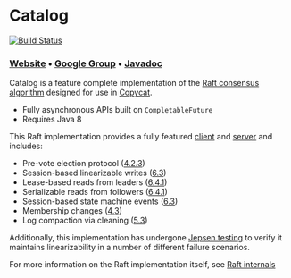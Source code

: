# Catalog

[![Build Status](https://travis-ci.org/kuujo/catalog.png)](https://travis-ci.org/kuujo/catalog)

### [Website][Website] • [Google Group][Google group] • [Javadoc][Javadoc]

Catalog is a feature complete implementation of the [Raft consensus algorithm][Raft] designed for use in
[Copycat][Copycat].
* Fully asynchronous APIs built on `CompletableFuture`
* Requires Java 8

This Raft implementation provides a fully featured [client][clients] and [server][servers] and includes:
* Pre-vote election protocol ([4.2.3][dissertation])
* Session-based linearizable writes ([6.3][dissertation])
* Lease-based reads from leaders ([6.4.1][dissertation])
* Serializable reads from followers ([6.4.1][dissertation])
* Session-based state machine events ([6.3][dissertation])
* Membership changes ([4.3][dissertation])
* Log compaction via cleaning ([5.3][dissertation])

Additionally, this implementation has undergone [Jepsen testing](http://github.com/jhalterman/copycat-jepsen)
to verify it maintains linearizability in a number of different failure scenarios.

For more information on the Raft implementation itself, see [Raft internals](http://kuujo.github.io/copycat/user-manual/raft-internals/)

[Raft]: https://raft.github.io/
[dissertation]: https://ramcloud.stanford.edu/~ongaro/thesis.pdf
[Copycat]: http://github.com/kuujo/copycat
[clients]: http://kuujo.github.io/copycat/user-manual/raft-internals/#clients
[servers]: http://kuujo.github.io/copycat/user-manual/raft-internals/#servers
[Website]: http://kuujo.github.io/copycat/user-manual/raft-framework/
[Google group]: https://groups.google.com/forum/#!forum/copycat
[Javadoc]: http://kuujo.github.io/catalog/api/1.0.0/
